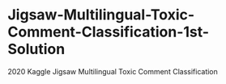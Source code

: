 # Jigsaw-Multilingual-Toxic-Comment-Classification-1st-Solution
2020 Kaggle Jigsaw Multilingual Toxic Comment Classification
